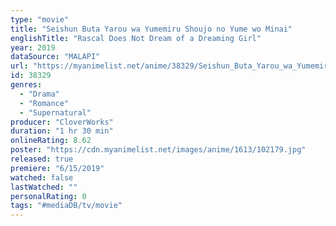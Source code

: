 ```yaml
---
type: "movie"
title: "Seishun Buta Yarou wa Yumemiru Shoujo no Yume wo Minai"
englishTitle: "Rascal Does Not Dream of a Dreaming Girl"
year: 2019
dataSource: "MALAPI"
url: "https://myanimelist.net/anime/38329/Seishun_Buta_Yarou_wa_Yumemiru_Shoujo_no_Yume_wo_Minai"
id: 38329
genres: 
  - "Drama"
  - "Romance"
  - "Supernatural"
producer: "CloverWorks"
duration: "1 hr 30 min"
onlineRating: 8.62
poster: "https://cdn.myanimelist.net/images/anime/1613/102179.jpg"
released: true
premiere: "6/15/2019"
watched: false
lastWatched: ""
personalRating: 0
tags: "#mediaDB/tv/movie"
---
```


